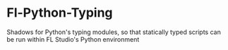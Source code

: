 # Fl-Python-Typing
Shadows for Python's typing modules, so that statically typed scripts can be run within FL Studio's Python environment
